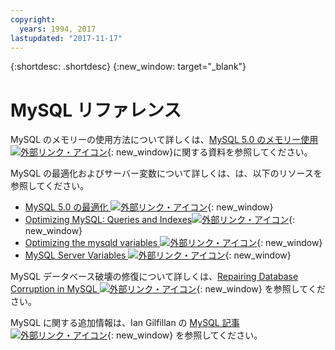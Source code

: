 ```yaml
---
copyright:
  years: 1994, 2017
lastupdated: "2017-11-17"
---
```


{:shortdesc: .shortdesc}
{:new_window: target="_blank"}

# MySQL リファレンス

MySQL のメモリーの使用方法について詳しくは、[MySQL 5.0 のメモリー使用 ![外部リンク・アイコン](../../icons/launch-glyph.svg "外部リンク・アイコン")](http://dev.mysql.com/doc/refman/5.0/en/memory-use.html){: new_window}に関する資料を参照してください。

MySQL の最適化およびサーバー変数について詳しくは、は、以下のリソースを参照してください。
* [MySQL 5.0 の最適化 ![外部リンク・アイコン](../../icons/launch-glyph.svg "外部リンク・アイコン")](http://dev.mysql.com/doc/refman/5.0/en/optimization.html){: new_window}
* [Optimizing MySQL: Queries and Indexes![外部リンク・アイコン](../../icons/launch-glyph.svg "外部リンク・アイコン")](http://www.databasejournal.com/features/mysql/article.php/1382791){: new_window}
* [Optimizing the mysqld variables ![外部リンク・アイコン](../../icons/launch-glyph.svg "外部リンク・アイコン")](http://www.databasejournal.com/features/mysql/article.php/3367871){: new_window}
* [MySQL Server Variables ![外部リンク・アイコン](../../icons/launch-glyph.svg "External link icon")](http://www.mysqlperformanceblog.com/2006/06/08/mysql-server-variables-sql-layer-or-storage-engine-specific/){: new_window}

MySQL データベース破壊の修復について詳しくは、[Repairing Database Corruption in MySQL ![外部リンク・アイコン](../../icons/launch-glyph.svg "外部リンク・アイコン")](http://www.databasejournal.com/features/mysql/article.php/3300511){: new_window} を参照してください。

MySQL に関する追加情報は、Ian Gilfillan の [MySQL 記事 ![外部リンク・アイコン](../../icons/launch-glyph.svg "外部リンク・アイコン")](http://www.databasejournal.com/article.php/1474351){: new_window} を参照してください。
